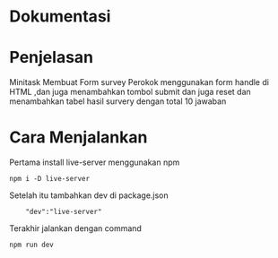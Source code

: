 # Dokumentasi

# Penjelasan

Minitask Membuat Form survey Perokok menggunakan form handle di HTML ,dan juga menambahkan tombol submit dan juga reset dan menambahkan tabel hasil survery dengan total 10 jawaban

# Cara Menjalankan

Pertama install live-server menggunakan npm

```
npm i -D live-server
```

Setelah itu tambahkan dev di package.json

```
    "dev":"live-server"

```

Terakhir jalankan dengan command

```
npm run dev
```
